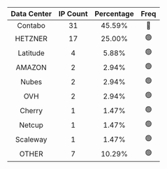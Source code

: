 | Data Center | IP Count | Percentage | Freq |
|:------------:|:--------:|:-----------:|:-----:|
| Contabo | 31 | 45.59% | 🔴 |
| HETZNER | 17 | 25.00% | 🟢 |
| Latitude | 4 | 5.88% | 🟢 |
| AMAZON | 2 | 2.94% | 🟢 |
| Nubes | 2 | 2.94% | 🟢 |
| OVH | 2 | 2.94% | 🟢 |
| Cherry | 1 | 1.47% | 🟢 |
| Netcup | 1 | 1.47% | 🟢 |
| Scaleway | 1 | 1.47% | 🟢 |
| OTHER | 7 | 10.29% | 🟢 |